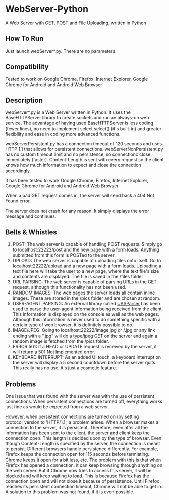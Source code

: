 WebServer-Python
================

A Web Server with GET, POST and File Uploading, written in Python


How To Run
----------

Just launch webServer*.py. There are no parameters.


Compatibility
-------------

Tested to work on Google Chrome, Firefox, Internet Explorer, Google Chrome for Android and Android Web Browser


Description
-----------

webServer*.py is a Web Server written in Python. It uses the BaseHTTPServer library to create sockets and run an always-on web service. The advantage of having used BaseHTTPServer is less coding (fewer lines), no need to implement select.select() (it's built-in) and greater flexibility and ease in coding more advanced functions.

webServerPersistent.py has a connection timeout of 120 seconds and uses HTTP 1.1 that allows for persistent connections. webServerNonPersistent.py has no custom timeout limit and no persistence, so connectionc close immediately (faster). Content-Length is sent with every request so the client knows how much information to expect and close the connection accordingly.

It has been tested to work Google Chrome, Firefox, Internet Explorer, Google Chrome for Android and Android Web Browser.

When a bad GET request comes in, the server will send back a 404 Not Found error.

The server does not crash for any reason. It simply displays the error message and continues.


Bells & Whistles
------------------

1. POST: The web server is capable of handling POST requests. Simply go to localhost:22222/post and the new page with a form loads. Anything submitted from this form is POSTed to the server.
2. UPLOAD: The web server is capable of uploading files onto itself. Go to localhost:22222/upload and a new page with a form loads. Uploading a text file here will take the user to a new page, where the text file's size and contents are displayed. The file is saved in the /files folder
3. URL PARSING: The web server is capable of parsing URLs in the GET request, although this functionality has not been used.
4. RANDOM IMAGES: The web pages the server loads all contain inline images. These are stored in the /pics folder and are chosen at random.
5. USER-AGENT PARSING: An external library called [UASParser](http://user-agent-string.info/download/UASparser-for-Python) has been used to parse the user-agent information being received from the client. This information is displayed on the console as well as the web pages. Although this information is never used to do something specific with a certain type of web browser, it is definitely possible to do.
6. IMAGE/JPEG: Going to localhost:22222/image.jpg or /.jpg or any link ending with a ".jpg" will do a type/jpeg GET on the server and again a random image is fetched from the /pics folder.
7. ERROR 501: If a HEAD or UPDATE request is received by the server, it will return a 501 Not Implemented error.
8. KEYBOARD INTERRUPT: As an added UI touch, a keyboard interrupt on the server will display a 5 second countdown before the server quits. This really has no use, it's just a cosmetic feature.


Problems
--------

One issue that was found with the server was with the use of persistent connections. When persistent connections are turned off, everything works just fine as would be expected from a web server.

However, when persistent connections are turned on (by setting protocol_version to 'HTTP/1.1', a problem arises. When a browser makes a connection to the server, it is persistent. Therefore, even after all the information has been sent to the client, the server and client keep the connection open. This length is decided upon by the type of browser. Even though Content-Length is specified by the server, the connection is meant to persist. Different browsers handle persistence differently. For example, Firefox keeps the connection open for 115 seconds before termiating. Chrome keeps it open for a bit less, etc. The problem with this is that when Firefox has opened a connection, it can keep browsing through anything on the web server. But if Chrome now tries to access this server, it will be blocked and will keep waiting to load. This is because Firefox has the connection open and will not close it because of persistence. Until Firefox reaches its persistent connection timeout, Chrome will not be able to get in. A solution to this problem was not found, if it is even possible.
